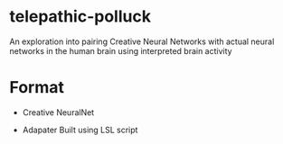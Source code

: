 # telepathic-polluck
An exploration into pairing Creative Neural Networks with actual neural networks in the human brain using interpreted brain activity


# Format

- Creative NeuralNet

- Adapater Built using LSL script


